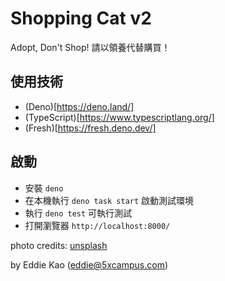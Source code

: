 # Shopping Cat v2

Adopt, Don't Shop! 請以領養代替購買！

## 使用技術

- (Deno)[https://deno.land/]
- (TypeScript)[https://www.typescriptlang.org/]
- (Fresh)[https://fresh.deno.dev/]

## 啟動

- 安裝 `deno`
- 在本機執行 `deno task start` 啟動測試環境
- 執行 `deno test` 可執行測試
- 打開瀏覽器 `http://localhost:8000/`

photo credits: [unsplash](https://unsplash.com/)

by Eddie Kao (eddie@5xcampus.com)
